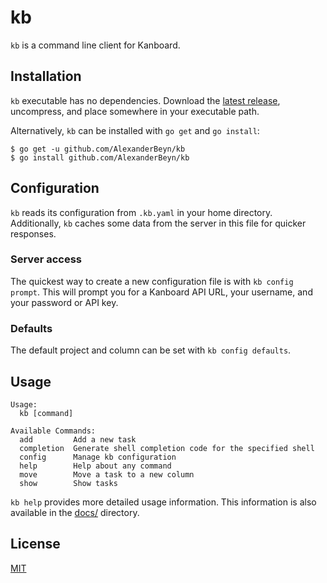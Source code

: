 # kb

`kb` is a command line client for Kanboard.

## Installation

`kb` executable has no dependencies. Download the 
[latest release](releases/latest), uncompress, and place somewhere in your
executable path.

Alternatively, `kb` can be installed with `go get` and `go install`:
```
$ go get -u github.com/AlexanderBeyn/kb
$ go install github.com/AlexanderBeyn/kb
```

## Configuration

`kb` reads its configuration from `.kb.yaml` in your home directory. 
Additionally, `kb` caches some data from the server in this file for 
quicker responses.

### Server access
The quickest way to create a new configuration file is with 
`kb config prompt`. This will prompt you for a Kanboard API URL, your
username, and your password or API key.

### Defaults
The default project and column can be set with `kb config defaults`.

## Usage

```
Usage:
  kb [command]

Available Commands:
  add         Add a new task
  completion  Generate shell completion code for the specified shell
  config      Manage kb configuration
  help        Help about any command
  move        Move a task to a new column
  show        Show tasks
```

`kb help` provides more detailed usage information. This information is
also available in the [docs/](docs/kb.md) directory.

## License
[MIT](https://choosealicense.com/licenses/mit/)